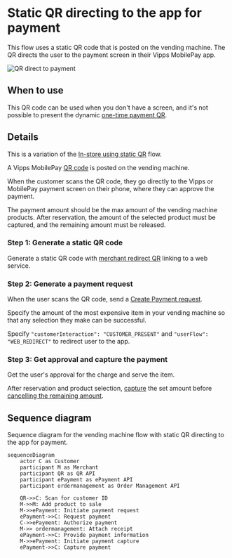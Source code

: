 <!-- START_METADATA
---
title: Static QR directing to the app for payment
sidebar_label: Static QR direct to the app for payment
sidebar_position: 20
pagination_next: null
pagination_prev: null
---
END_METADATA -->

# Static QR directing to the app for payment

This flow uses a static QR code that is posted on the vending machine. The QR directs the user to the payment screen in their Vipps MobilePay app.

![QR direct to payment](images/1_qr_direct_to_payment.png)

## When to use

This QR code can be used when you don't have a screen, and it's not possible to present the dynamic [one-time payment QR](one-time-payment.md).

## Details

This is a variation of the [In-store using static QR](../static-qr-at-pos/README.md) flow.

A Vipps MobilePay [QR code](https://developer.vippsmobilepay.com/docs/APIs/qr-api/vipps-qr-api#merchant-redirect-qr-codes) is posted on the vending machine.

When the customer scans the QR code, they go directly to the Vipps or MobilePay payment screen on their phone, where they can approve the payment.

The payment amount should be the max amount of the vending machine products. After reservation, the amount of the selected product must be captured, and the remaining amount must be released.

### Step 1: Generate a static QR code

Generate a static QR code with [merchant redirect QR](https://developer.vippsmobilepay.com/docs/APIs/qr-api/vipps-qr-api#merchant-redirect-qr-codes)
linking to a web service.

### Step 2: Generate a payment request

When the user scans the QR code, send a [Create Payment request](https://developer.vippsmobilepay.com/api/epayment/#tag/CreatePayments/operation/createPayment).

Specify the amount of the most expensive item in your vending machine so that any selection they make can be successful.

Specify `"customerInteraction": "CUSTOMER_PRESENT"` and `"userFlow": "WEB_REDIRECT"` to redirect user to the app.

### Step 3: Get approval and capture the payment

Get the user's approval for the charge and serve the item.

After reservation and product selection, [capture](https://developer.vippsmobilepay.com/docs/APIs/epayment-api/operations/capture) the set amount before
[cancelling the remaining amount](https://developer.vippsmobilepay.com/docs/APIs/epayment-api/operations/cancel#cancel-after-a-partial-capture).

## Sequence diagram

Sequence diagram for the vending machine flow with static QR directing to the app for payment.

``` mermaid
sequenceDiagram
    actor C as Customer
    participant M as Merchant
    participant QR as QR API
    participant ePayment as ePayment API
    participant ordermanagement as Order Management API
    
    QR->>C: Scan for customer ID
    M->>M: Add product to sale
    M->>ePayment: Initiate payment request
    ePayment->>C: Request payment
    C->>ePayment: Authorize payment
    M->> ordermanagement: Attach receipt
    ePayment->>C: Provide payment information
    M->>ePayment: Initiate payment capture
    ePayment->>C: Capture payment
```
